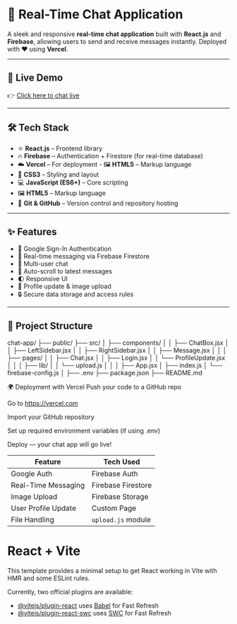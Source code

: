 # 💬 Real-Time Chat Application

A sleek and responsive **real-time chat application** built with **React.js** and **Firebase**, allowing users to send and receive messages instantly. Deployed with ❤️ using **Vercel**.

---

## 🚀 Live Demo

👉 [Click here to chat live](https://chat-app-sable-psi.vercel.app/)  

---

## 🛠️ Tech Stack

- ⚛️ **React.js** – Frontend library
- 🔥 **Firebase** – Authentication + Firestore (for real-time database)
- ☁️ **Vercel** – For deployment - 🖼️ **HTML5** – Markup language
- 🎨 **CSS3** – Styling and layout
- 💻 **JavaScript (ES6+)** – Core scripting
- 🖼️ **HTML5** – Markup language
- 🌳 **Git & GitHub** – Version control and repository hosting

---

## ✨ Features

- 🔐 Google Sign-In Authentication
- 💬 Real-time messaging via Firebase Firestore
- 👥 Multi-user chat
- 🧼 Auto-scroll to latest messages
- 🌓 Responsive UI
- 🧾 Profile update & image upload
- 🔒 Secure data storage and access rules

---

## 📁 Project Structure

chat-app/
├── public/
├── src/
│ ├── components/
│ │ ├── ChatBox.jsx
│ │ ├── LeftSidebar.jsx
│ │ ├── RightSidebar.jsx
│ │ ├── Message.jsx
│ │ 
│ ├── pages/
│ │ ├── Chat.jsx
│ │ ├── Login.jsx
│ │ └── ProfileUpdate.jsx
│ │
│ ├── lib/
│ │ └── upload.js
│ │
│ ├── App.jsx
│ ├── index.js
│ └── firebase-config.js
│
├── .env
├── package.json
├── README.md

🌍 Deployment with Vercel
Push your code to a GitHub repo

Go to https://vercel.com

Import your GitHub repository

Set up required environment variables (if using .env)

Deploy — your chat app will go live!

| Feature             | Tech Used          |
| ------------------- | ------------------ |
| Google Auth         | Firebase Auth      |
| Real-Time Messaging | Firebase Firestore |
| Image Upload        | Firebase Storage   |
| User Profile Update | Custom Page        |
| File Handling       | `upload.js` module |


# React + Vite

This template provides a minimal setup to get React working in Vite with HMR and some ESLint rules.

Currently, two official plugins are available:

- [@vitejs/plugin-react](https://github.com/vitejs/vite-plugin-react/blob/main/packages/plugin-react/README.md) uses [Babel](https://babeljs.io/) for Fast Refresh
- [@vitejs/plugin-react-swc](https://github.com/vitejs/vite-plugin-react-swc) uses [SWC](https://swc.rs/) for Fast Refresh
